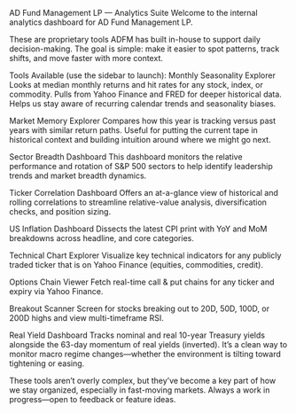 AD Fund Management LP — Analytics Suite
Welcome to the internal analytics dashboard for AD Fund Management LP.

These are proprietary tools ADFM has built in-house to support daily decision-making. The goal is simple: make it easier to spot patterns, track shifts, and move faster with more context.

Tools Available (use the sidebar to launch):
Monthly Seasonality Explorer
Looks at median monthly returns and hit rates for any stock, index, or commodity. Pulls from Yahoo Finance and FRED for deeper historical data. Helps us stay aware of recurring calendar trends and seasonality biases.

Market Memory Explorer
Compares how this year is tracking versus past years with similar return paths. Useful for putting the current tape in historical context and building intuition around where we might go next.

Sector Breadth Dashboard
This dashboard monitors the relative performance and rotation of S&P 500 sectors to help identify leadership trends and market breadth dynamics.

Ticker Correlation Dashboard
Offers an at-a-glance view of historical and rolling correlations to streamline relative-value analysis, diversification checks, and position sizing.

US Inflation Dashboard
Dissects the latest CPI print with YoY and MoM breakdowns across headline, and core categories.

Technical Chart Explorer
Visualize key technical indicators for any publicly traded ticker that is on Yahoo Finance (equities, commodities, credit).

Options Chain Viewer
Fetch real-time call & put chains for any ticker and expiry via Yahoo Finance.

Breakout Scanner
Screen for stocks breaking out to 20D, 50D, 100D, or 200D highs and view multi-timeframe RSI.

Real Yield Dashboard
Tracks nominal and real 10-year Treasury yields alongside the 63-day momentum of real yields (inverted). It’s a clean way to monitor macro regime changes—whether the environment is tilting toward tightening or easing.

These tools aren’t overly complex, but they’ve become a key part of how we stay organized, especially in fast-moving markets. Always a work in progress—open to feedback or feature ideas.

